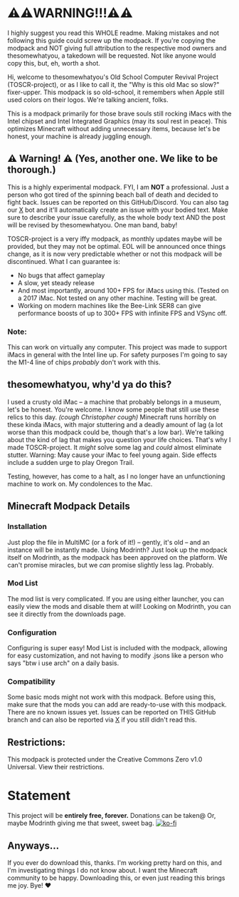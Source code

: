 # ⚠️⚠️WARNING!!!⚠️⚠️
I highly suggest you read this WHOLE readme. Making mistakes and not following this guide could screw up the modpack. If you're copying the modpack and NOT giving full attribution to the respective mod owners and thesomewhatyou, a takedown will be requested. Not like anyone would copy this, but, eh, worth a shot.

Hi, welcome to thesomewhatyou's Old School Computer Revival Project (TOSCR-project), or as I like to call it, the "Why is this old Mac so slow?" fixer-upper.
This modpack is so old-school, it remembers when Apple still used colors on their logos. We're talking ancient, folks.

This is a modpack primarily for those brave souls still rocking iMacs with the Intel chipset and Intel Integrated Graphics (may its soul rest in peace). This optimizes Minecraft without adding unnecessary items, because let's be honest, your machine is already juggling enough.

## ⚠️ Warning! ⚠️ (Yes, another one. We like to be thorough.)

This is a highly experimental modpack. FYI, I am **NOT** a professional. Just a person who got tired of the spinning beach ball of death and decided to fight back. Issues can be reported on this GitHub/Discord. You can also tag our [X](x.com/TOSCR_project) bot and it'll automatically create an issue with your bodied text. Make sure to describe your issue carefully, as the whole body text AND the post will be revised by thesomewhatyou. One man band, baby!

TOSCR-project is a very iffy modpack, as monthly updates maybe will be provided, but they may not be optimal. EOL will be announced once things change, as it is now very predictable whether or not this modpack will be discontinued. What I can guarantee is:
* No bugs that affect gameplay
* A slow, yet steady release
* And most importantly, around 100+ FPS for iMacs using this. (Tested on a 2017 iMac. Not tested on any other machine. Testing will be great.
* Working on modern machines like the Bee-Link SER8 can give performance boosts of up to 300+ FPS with infinite FPS and VSync off.
  

### Note:

This can work on virtually any computer. This project was made to support iMacs in general with the Intel line up.
For safety purposes I'm going to say the M1-4 line of chips *probably* don't work with this. 

## thesomewhatyou, why'd ya do this?

I used a crusty old iMac – a machine that probably belongs in a museum, let's be honest. You're welcome. I know some people that still use these relics to this day. _(cough Christopher cough)_ Minecraft runs horribly on these kinda iMacs, with major stuttering and a deadly amount of lag (a lot worse than this modpack could be, though that's a low bar). We're talking about the kind of lag that makes you question your life choices. That's why I made TOSCR-project. It *might* solve some lag and *could* almost eliminate stutter. Warning: May cause your iMac to feel young again. Side effects include a sudden urge to play Oregon Trail.

Testing, however, has come to a halt, as I no longer have an unfunctioning machine to work on. My condolences to the Mac.

## Minecraft Modpack Details

### Installation
Just plop the file in MultiMC (or a fork of it!) – gently, it's old – and an instance will be instantly made.
Using Modrinth? Just look up the modpack itself on Modrinth, as the modpack has been approved on the platform. We can't promise miracles, but we *can* promise slightly less lag. Probably.

### Mod List
The mod list is very complicated. If you are using either launcher, you can easily view the mods and disable them at will!
Looking on Modrinth, you can see it directly from the downloads page.

### Configuration
Configuring is super easy! Mod List is included with the modpack, allowing for easy customization, and not having to modify .jsons like a person who says "btw i use arch" on a daily basis.

### Compatibility
Some basic mods might not work with this modpack. Before using this, make sure that the mods you can add are ready-to-use with this modpack. There are no known issues yet. Issues can be reported on THIS GitHub branch and can also be reported via [X](x.com/TOSCR_project) if you still didn't read this.

## Restrictions:

This modpack is protected under the Creative Commons Zero v1.0 Universal. View their restrictions.

# Statement

This project will be **entirely free, forever.** Donations can be taken@
Or, maybe Modrinth giving me that sweet, sweet bag.
[![ko-fi](https://ko-fi.com/img/githubbutton_sm.svg)](https://ko-fi.com/W7W61DEEH8)

## Anyways...

If you ever do download this, thanks. I'm working pretty hard on this, and I'm investigating things I do not know about. I want the Minecraft community to be happy. Downloading this, or even just reading this brings me joy. Bye! ❤️

